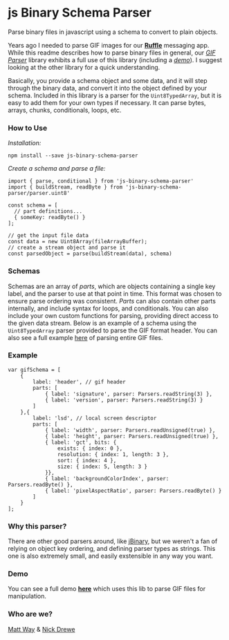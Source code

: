 # js Binary Schema Parser

Parse binary files in javascript using a schema to convert to plain objects.

Years ago I needed to parse GIF images for our **[Ruffle][1]** messaging app. While this readme describes how to parse binary files in general, our _[GIF Parser][2]_ library exhibits a full use of this library (including a _[demo][2]_). I suggest looking at the other library for a quick understanding.

Basically, you provide a schema object and some data, and it will step through the binary data, and convert it into the object defined by your schema. Included in this library is a parser for the `Uint8TypedArray`, but it is easy to add them for your own types if necessary. It can parse bytes, arrays, chunks, conditionals, loops, etc.

### How to Use

_Installation:_

    npm install --save js-binary-schema-parser

_Create a schema and parse a file:_

    import { parse, conditional } from 'js-binary-schema-parser'
    import { buildStream, readByte } from 'js-binary-schema-parser/parser.uint8'

    const schema = [
      // part definitions...
      { someKey: readByte() }
    ];

    // get the input file data
    const data = new Uint8Array(fileArrayBuffer);
    // create a stream object and parse it
    const parsedObject = parse(buildStream(data), schema)

### Schemas

Schemas are an array of _parts_, which are objects containing a single key label, and the parser to use at that point in time. This format was chosen to ensure parse ordering was consistent. _Parts_ can also contain other parts internally, and include syntax for loops, and conditionals. You can also include your own custom functions for parsing, providing direct access to the given data stream. Below is an example of a schema using the `Uint8TypedArray` parser provided to parse the GIF format header. You can also see a full example [here][2] of parsing entire GIF files.

### Example

    var gifSchema = [
    	{
    		label: 'header', // gif header
    		parts: [
    			{ label: 'signature', parser: Parsers.readString(3) },
    			{ label: 'version', parser: Parsers.readString(3) }
    		]
    	},{
    		label: 'lsd', // local screen descriptor
    		parts: [
    			{ label: 'width', parser: Parsers.readUnsigned(true) },
    			{ label: 'height', parser: Parsers.readUnsigned(true) },
    			{ label: 'gct', bits: {
    				exists: { index: 0 },
    				resolution: { index: 1, length: 3 },
    				sort: { index: 4 },
    				size: { index: 5, length: 3 }
    			}},
    			{ label: 'backgroundColorIndex', parser: Parsers.readByte() },
    			{ label: 'pixelAspectRatio', parser: Parsers.readByte() }
    		]
    	}
    ];

### Why this parser?

There are other good parsers around, like [jBinary][4], but we weren't a fan of relying on object key ordering, and defining parser types as strings. This one is also extremely small, and easily exstensible in any way you want.

### Demo

You can see a full demo **[here][2]** which uses this lib to parse GIF files for manipulation.

### Who are we?

[Matt Way][3] & [Nick Drewe][5]

[1]: https://www.producthunt.com/posts/ruffle
[2]: https://github.com/matt-way/gifuct-js
[3]: https://twitter.com/_MattWay
[4]: https://github.com/jDataView/jBinary
[5]: https://twitter.com/nickdrewe
